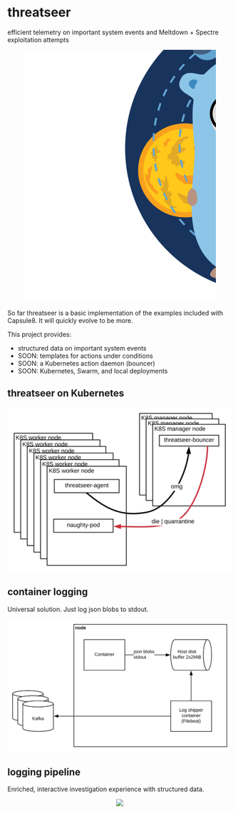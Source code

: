 # threatseer

efficient telemetry on important system events and Meltdown + Spectre exploitation attempts

<p align="center">
  <img src="img/gopher.svg"/>
</p>

So far threatseer is a basic implementation of the examples included with Capsule8. It will quickly evolve to be more.

This project provides:
- structured data on important system events
- SOON: templates for actions under conditions
- SOON: a Kubernetes action daemon (bouncer)
- SOON: Kubernetes, Swarm, and local deployments

## threatseer on Kubernetes


<p align="center">
  <img src="img/threatseer-arch.svg"/>
</p>

## container logging
Universal solution. Just log json blobs to stdout.

<p align="center">
  <img src="img/container-logging.svg"/>
</p>

## logging pipeline
Enriched, interactive investigation experience with structured data.

<p align="center">
  <img src="img/logging-pipeline.svg"/>
</p>

